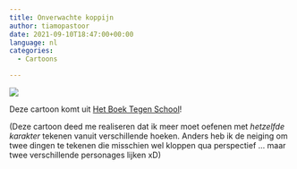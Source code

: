 ```yaml
---
title: Onverwachte koppijn
author: tiamopastoor
date: 2021-09-10T18:47:00+00:00
language: nl
categories:
  - Cartoons

---
```

![](/uploads/2021/07/H9-OnverwachteKoppijn_result.webp) 

Deze cartoon komt uit [Het Boek Tegen School][2]!

(Deze cartoon deed me realiseren dat ik meer moet oefenen met _hetzelfde karakter_ tekenen vanuit verschillende hoeken. Anders heb ik de neiging om twee dingen te tekenen die misschien wel kloppen qua perspectief ... maar twee verschillende personages lijken xD)

 [1]: /uploads/2021/07/H9-OnverwachteKoppijn_result.webp
 [2]: /books/het-boek-tegen-school/